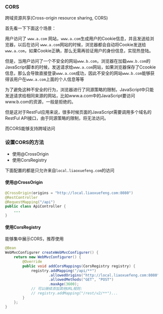 ### CORS

跨域资源共享(Cross-origin resource sharing, CORS)

首先看一下下面这个场景：

用户访问了 `www.a.com` 网站，`www.a.com`生成用户的Cookie信息，并且发送给浏览器，以后在访问 `www.a.com`网站的时候，浏览器都会自动将Cookie发送给 `www.a.com`，如果Cookie正确，那么无需再验证用户的身份信息，实现热登陆。

但是，当用户访问了一个不安全的网站`www.b.com`，浏览器在加载`www.b.com`的JavaScript脚本的时候，发送请求给`www.a.com`网站，如果浏览器保存了Ccookie信息，那么会导致直接登录`www.a.com`成功，因此不安全的网站`www.b.com`能够获得该用户在`www.a.com`上面的个人信息等等

为了避免这种不安全的行为，浏览器进行了同源策略的限制，JavaScript中只能发送请求给相同来源的网站，比如www.a.com中的JavaScript要访问www.b.com的资源，一般是拒绝的。

但是这对于RestFul应用来说，很多时候页面的JavaScript需要调用多个域名的RestFul API接口，由于同源策略的限制，将无法访问。

而CORS能够支持跨域访问





### 设置CORS的方法
- 使用@CrossOrigin
- 使用CorsRegistry

下面配置的都是只允许来自`local.liaoxuefeng.com`的访问

#### 使用@CrossOrigin
```java
@CrossOrigin(origins = "http://local.liaoxuefeng.com:8080")
@RestController
@RequestMapping("/api")
public class ApiController {
    ...
}
```

#### 使用CorsRegistry
能够集中展示CORS，推荐使用
```java
@Bean
WebMvcConfigurer createWebMvcConfigurer() {
    return new WebMvcConfigurer() {
        @Override
        public void addCorsMappings(CorsRegistry registry) {
            registry.addMapping("/api/**")
                    .allowedOrigins("http://local.liaoxuefeng.com:8080")
                    .allowedMethods("GET", "POST")
                    .maxAge(3600);
            // 可以继续添加其他URL规则:
            // registry.addMapping("/rest/v2/**")...
        }
    };
}
```

